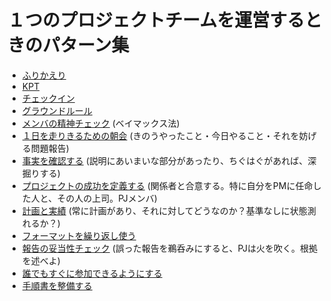 # １つのプロジェクトチームを運営するときのパターン集

* [ふりかえり](hurikaeri.md)
* [KPT](kpt.md)
* [チェックイン]()
* [グラウンドルール]()
* [メンバの精神チェック]() (ベイマックス法)
* [１日を走りきるための朝会]() (きのうやったこと・今日やること・それを妨げる問題報告)
* [事実を確認する]() (説明にあいまいな部分があったり、ちぐはぐがあれば、深掘りする)
* [プロジェクトの成功を定義する]() (関係者と合意する。特に自分をPMに任命した人と、その人の上司。PJメンバ)
* [計画と実績]() (常に計画があり、それに対してどうなのか？基準なしに状態測れるか？)
* [フォーマットを繰り返し使う]()
* [報告の妥当性チェック]() (誤った報告を鵜呑みにすると、PJは火を吹く。根拠を述べよ)
* [誰でもすぐに参加できるようにする]()
* [手順書を整備する]()


